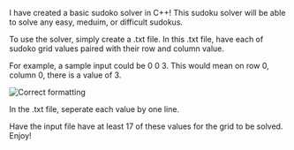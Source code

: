 I have created a basic sudoko solver in C++! This sudoku solver will be able to solve any easy, meduim, or difficult sudokus. 


To use the solver, simply create a .txt file. In this .txt file, have each of sudoko grid values paired with their row and column value. 

For example, a sample input could be 0 0 3. This would mean on row 0, column 0, there is a value of 3. 

![Correct formatting](/images/logo.png)


In the .txt file, seperate each value by one line. 



Have the input file have at least 17 of these values for the grid to be solved. Enjoy!
